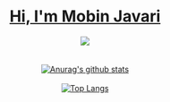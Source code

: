 <div align="center">
    <h1><a href="https://github.com/mobinjavari" target="_blanck">Hi, I'm Mobin Javari</a></h1>
    <image src="https://readme-typing-svg.herokuapp.com?font=SFMono-Regular&color=1E69DE&size=16&center=true&width=510&height=45&lines=$_+I'm+a+Junior+FullStack+Developer+and+Open+Source+Lover">
</div><br><br>
<div align="center">
        <a href="https://github.com/mobinjavari" title="Anurag's github stats"><img alt="Anurag's github stats" src="https://github-readme-stats.vercel.app/api?username=mobinjavari&count_private=true&include_all_commits=true&show_icons=true&theme=github_dark&hide_border=false&&border_color=30363d"></a><br><br>
        <a href="https://github.com/mobinjavari" title="Anurag's github stats"><img alt="Top Langs" src="https://github-readme-stats.vercel.app/api/top-langs/?username=mobinjavari&show_icons=true&layout=compact&theme=github_dark&hide_border=false&border_color=30363d&langs_count=100"><a/><br>
    </div><br><br>
